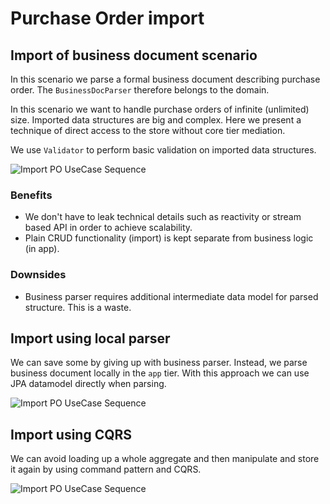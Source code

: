 # Purchase Order import

## Import of business document scenario

In this scenario we parse a formal business document describing purchase order. The `BusinessDocParser` therefore belongs to the domain.

In this scenario we want to handle purchase orders of infinite (unlimited) size. Imported data structures are big and complex. Here we present a technique of direct access to the store without core tier mediation. 

We use `Validator` to perform basic validation on imported data structures.
    
![Import PO UseCase Sequence](http://www.plantuml.com/plantuml/proxy?cache=no&src=https://raw.githubusercontent.com/karbonfw/purchaseorderdoc/master/diagrams/import_po/import_po_business_parser.puml)

### Benefits
* We don't have to leak technical details such as reactivity or stream based API in order to achieve scalability.
* Plain CRUD functionality (import) is kept separate from business logic (in app).

### Downsides
* Business parser requires additional intermediate data model for parsed structure. This is a waste.

## Import using local parser

We can save some by giving up with business parser. Instead, we parse business document locally in the `app` tier. With this approach we can use JPA datamodel directly when parsing.

![Import PO UseCase Sequence](http://www.plantuml.com/plantuml/proxy?cache=no&src=https://raw.githubusercontent.com/karbonfw/purchaseorderdoc/master/diagrams/import_po/import_po_local_parser.puml)

## Import using CQRS

We can avoid loading up a whole aggregate and then manipulate and store it again by using command pattern and CQRS.

![Import PO UseCase Sequence](http://www.plantuml.com/plantuml/proxy?cache=no&src=https://raw.githubusercontent.com/karbonfw/purchaseorderdoc/master/diagrams/import_po/import_po_cqrs.puml)
